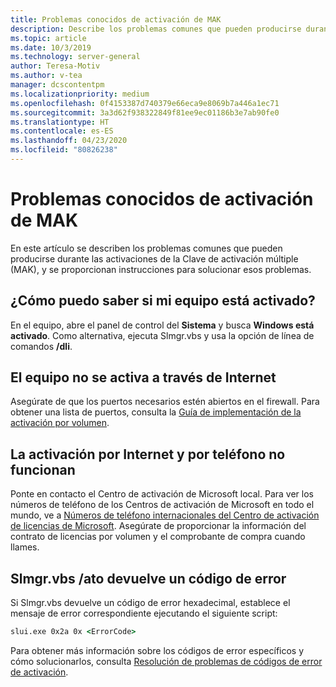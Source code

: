 ```yaml
---
title: Problemas conocidos de activación de MAK
description: Describe los problemas comunes que pueden producirse durante el proceso de activación de MAK, y proporciona soluciones e instrucciones.
ms.topic: article
ms.date: 10/3/2019
ms.technology: server-general
author: Teresa-Motiv
ms.author: v-tea
manager: dcscontentpm
ms.localizationpriority: medium
ms.openlocfilehash: 0f4153387d740379e66eca9e8069b7a446a1ec71
ms.sourcegitcommit: 3a3d62f938322849f81ee9ec01186b3e7ab90fe0
ms.translationtype: HT
ms.contentlocale: es-ES
ms.lasthandoff: 04/23/2020
ms.locfileid: "80826238"
---
```

# <a name="mak-activation-known-issues"></a>Problemas conocidos de activación de MAK

En este artículo se describen los problemas comunes que pueden producirse durante las activaciones de la Clave de activación múltiple (MAK), y se proporcionan instrucciones para solucionar esos problemas.

## <a name="how-can-i-tell-whether-my-computer-is-activated"></a>¿Cómo puedo saber si mi equipo está activado?

En el equipo, abre el panel de control del **Sistema** y busca **Windows está activado**. Como alternativa, ejecuta Slmgr.vbs y usa la opción de línea de comandos **/dli**.

## <a name="the-computer-does-not-activate-over-the-internet"></a>El equipo no se activa a través de Internet

Asegúrate de que los puertos necesarios estén abiertos en el firewall. Para obtener una lista de puertos, consulta la [Guía de implementación de la activación por volumen](https://go.microsoft.com/fwlink/?linkid=150083).

## <a name="internet-and-telephone-activation-fail"></a>La activación por Internet y por teléfono no funcionan

Ponte en contacto el Centro de activación de Microsoft local. Para ver los números de teléfono de los Centros de activación de Microsoft en todo el mundo, ve a [Números de teléfono internacionales del Centro de activación de licencias de Microsoft](https://www.microsoft.com/Licensing/existing-customer/activation-centers). Asegúrate de proporcionar la información del contrato de licencias por volumen y el comprobante de compra cuando llames.

## <a name="slmgrvbs-ato-returns-an-error-code"></a>Slmgr.vbs /ato devuelve un código de error

Si Slmgr.vbs devuelve un código de error hexadecimal, establece el mensaje de error correspondiente ejecutando el siguiente script:

```cmd
slui.exe 0x2a 0x <ErrorCode>
```

Para obtener más información sobre los códigos de error específicos y cómo solucionarlos, consulta [Resolución de problemas de códigos de error de activación](activation-error-codes.md).
